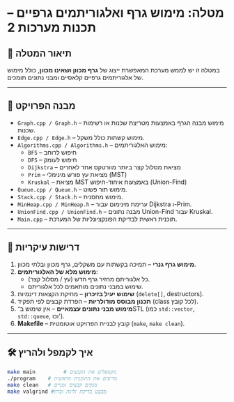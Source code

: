 # מטלה: מימוש גרף ואלגוריתמים גרפיים – תכנות מערכות 2

## 🧩 תיאור המטלה

במטלה זו יש לממש מערכת המאפשרת ייצוג של **גרף מכוון ושאינו מכוון**, כולל מימוש של אלגוריתמים גרפיים קלאסיים ומבני נתונים תומכים.

---

## 📁 מבנה הפרויקט

- `Graph.cpp / Graph.h` – מימוש מבנה הגרף באמצעות מטריצת שכנות או רשימות שכנות.
- `Edge.cpp / Edge.h` – מימוש קשתות כולל משקל.
- `Algorithms.cpp / Algorithms.h` – מימוש האלגוריתמים:
  - `BFS` – חיפוש לרוחב
  - `DFS` – חיפוש לעומק
  - `Dijkstra` – מציאת מסלול קצר ביותר מוורטקס אחד לאחרים
  - `Prim` – מציאת עץ פורש מינימלי (MST)
  - `Kruskal` – מציאת MST באמצעות איחוד-חיפוש (Union-Find)
- `Queue.cpp / Queue.h` – מימוש תור פשוט.
- `Stack.cpp / Stack.h` – מימוש מחסנית.
- `MinHeap.cpp / MinHeap.h` – ערימת מינימום עבור Dijkstra ו-Prim.
- `UnionFind.cpp / UnionFind.h` – מבנה נתונים Union-Find עבור Kruskal.
- `Main.cpp` – תוכנית ראשית לבדיקת הפונקציונליות של המערכת.

---

## 🧠 דרישות עיקריות

1. **מימוש גרף גנרי** – תמיכה בקשתות עם משקלים, גרף מכוון ובלתי מכוון.
2. **מימוש מלא של האלגוריתמים**:
   - כל אלגוריתם מחזיר גרף חדש (עץ / מסלול קצר).
   - שימוש במבני נתונים מותאמים לכל אלגוריתם.
3. **שימוש יעיל בזיכרון** – מחיקת הקצאות דינמיות (`delete[]`, destructors).
4. **תכנון מבוסס מודולריות** – הפרדת קבצים לפי תפקיד (class לכל קובץ).
5. **מימוש מבני נתונים עצמאיים** – אין שימוש ב־STL (כמו `std::vector`, `std::queue`, וכו').
6. **Makefile** – קובץ לבניית הפרויקט אוטומטית (`make`, `make clean`).

---

## 🛠️ איך לקמפל ולהריץ

```bash
make main         # מקמפלים את הקבצים
./program    # מריצים את התוכנית הראשית
make clean   # מנקים קבצים זמניים
make valgrind #מבצע בדיקת זליגת זכרון

